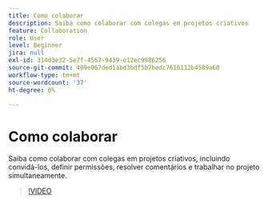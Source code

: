 ```yaml
---
title: Como colaborar
description: Saiba como colaborar com colegas em projetos criativos
feature: Collaboration
role: User
level: Beginner
jira: null
exl-id: 314d3e32-5e7f-4557-9439-e12ec9986256
source-git-commit: 409e067ded1abd3bdf5b7bedc7616112b4589a60
workflow-type: tm+mt
source-wordcount: '37'
ht-degree: 0%

---
```


# Como colaborar

Saiba como colaborar com colegas em projetos criativos, incluindo convidá-los, definir permissões, resolver comentários e trabalhar no projeto simultaneamente.

>[!VIDEO](https://video.tv.adobe.com/v/3420253?quality=12&learn=on&hidetitle=true)
